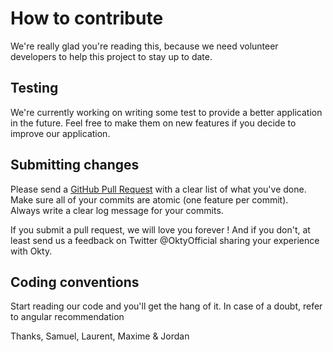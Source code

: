 # How to contribute

We're really glad you're reading this, because we need volunteer developers to help this project to stay up to date.

## Testing

We're currently working on writing some test to provide a better application in the future.
Feel free to make them on new features if you decide to improve our application.

## Submitting changes

Please send a [GitHub Pull Request](https://github.com/lbassin/okty/compare) with a clear list of what you've done.  
Make sure all of your commits are atomic (one feature per commit).  
Always write a clear log message for your commits.

If you submit a pull request, we will love you forever ! 
And if you don't, at least send us a feedback on Twitter @OktyOfficial sharing your experience with Okty.

## Coding conventions

Start reading our code and you'll get the hang of it. 
In case of a doubt, refer to angular recommendation

Thanks,
Samuel, Laurent, Maxime & Jordan
